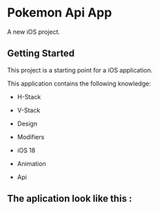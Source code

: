# Pokemon Api App 

A new iOS project.

## Getting Started

This project is a starting point for a iOS application.

This application contains the following knowledge:

- H-Stack
  
- V-Stack
  
- Design
  
- Modifiers

- iOS 18

- Animation

- Api


## The aplication look like this :
